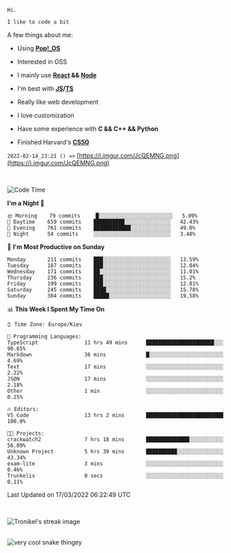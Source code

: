 ```
Hi.

I like to code a bit
```

A few things about me:

-   Using **[Pop!\_OS](https://pop.system76.com/)**

-   Interested in OSS

-   I mainly use **[React](https://reactjs.org/) && [Node](https://nodejs.org/en/)**

-   I'm best with **[JS](https://www.javascript.com/)/[TS](https://www.typescriptlang.org/)**

-   Really like web development

-   I love customization

-   Have some experience with **C && C++ && Python**

-   Finished Harvard's **[CS50](https://cs50.harvard.edu)**

`2022-02-14_23:21 () =>` [https://i.imgur.com/JcQEMNG.png](https://i.imgur.com/JcQEMNG.png)

<br>

<!--START_SECTION:waka-->
![Code Time](http://img.shields.io/badge/Code%20Time-427%20hrs%208%20mins-blue)

**I'm a Night 🦉** 

```text
🌞 Morning    79 commits     █░░░░░░░░░░░░░░░░░░░░░░░░   5.09% 
🌆 Daytime    659 commits    ██████████░░░░░░░░░░░░░░░   42.43% 
🌃 Evening    761 commits    ████████████░░░░░░░░░░░░░   49.0% 
🌙 Night      54 commits     ░░░░░░░░░░░░░░░░░░░░░░░░░   3.48%

```
📅 **I'm Most Productive on Sunday** 

```text
Monday       211 commits    ███░░░░░░░░░░░░░░░░░░░░░░   13.59% 
Tuesday      187 commits    ███░░░░░░░░░░░░░░░░░░░░░░   12.04% 
Wednesday    171 commits    ██░░░░░░░░░░░░░░░░░░░░░░░   11.01% 
Thursday     236 commits    ███░░░░░░░░░░░░░░░░░░░░░░   15.2% 
Friday       199 commits    ███░░░░░░░░░░░░░░░░░░░░░░   12.81% 
Saturday     245 commits    ████░░░░░░░░░░░░░░░░░░░░░   15.78% 
Sunday       304 commits    █████░░░░░░░░░░░░░░░░░░░░   19.58%

```


📊 **This Week I Spent My Time On** 

```text
⌚︎ Time Zone: Europe/Kiev

💬 Programming Languages: 
TypeScript               11 hrs 49 mins      ██████████████████████░░░   90.65% 
Markdown                 36 mins             █░░░░░░░░░░░░░░░░░░░░░░░░   4.69% 
Text                     17 mins             ░░░░░░░░░░░░░░░░░░░░░░░░░   2.22% 
JSON                     17 mins             ░░░░░░░░░░░░░░░░░░░░░░░░░   2.18% 
Other                    1 min               ░░░░░░░░░░░░░░░░░░░░░░░░░   0.25%

🔥 Editors: 
VS Code                  13 hrs 2 mins       █████████████████████████   100.0%

🐱‍💻 Projects: 
crackwatch2              7 hrs 18 mins       ██████████████░░░░░░░░░░░   56.09% 
Unknown Project          5 hrs 39 mins       ██████████░░░░░░░░░░░░░░░   43.34% 
exam-lite                3 mins              ░░░░░░░░░░░░░░░░░░░░░░░░░   0.46% 
Trunkelis                0 secs              ░░░░░░░░░░░░░░░░░░░░░░░░░   0.11%

```


 Last Updated on 17/03/2022 06:22:49 UTC
<!--END_SECTION:waka-->

<br>

<p><img align="center" src="https://github-readme-streak-stats.herokuapp.com/?user=Trunkelis&theme=dark" alt="Tronikel's streak image" /></p>

<br>

<img title="" src="https://raw.githubusercontent.com/Trunkelis/Trunkelis/output/github-contribution-grid-snake.svg" alt="very cool snake thingey" data-align="left">
